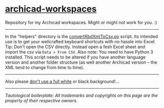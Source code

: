# [archicad-workspaces](https://github.com/runxel/archicad-workspaces)
Repository for my Archicad workspaces. Might or might not work for you. :)

---

In the "helpers" directory is the [convertKbdXmlToCsv.py](/helpers/convertKbdXmlToCsv.py) script. Its intended use is to get your wellcrafted keyboard shortcuts with no hassle into Excel. Tip: Don't open the CSV directly. Instead open a fesh Excel sheet and import the csv via `Data > From CSV`.
Also note: You need to have Python 3 installed. This script needs to be altered if you have another language version and another folder structure (as well another Archicad version – the XML tend to change from time to time).

---

Also please [don't use a full white](https://www.onland.info/archives/2006/04/background_beige_237_236_202.php) or black background!...

---

_Tautological boilerplate: All trademarks and copyrights on this page are the property of their respective owners._